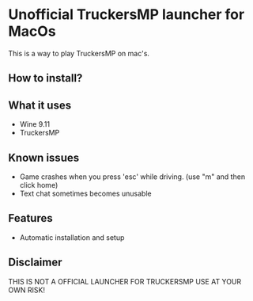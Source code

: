 # Unofficial TruckersMP launcher for MacOs
This is a way to play TruckersMP on mac's. 

## How to install?


## What it uses
- Wine 9.11
- TruckersMP

## Known issues
- Game crashes when you press 'esc' while driving. (use "m" and then click home)
- Text chat sometimes becomes unusable

## Features
- Automatic installation and setup

## Disclaimer
THIS IS NOT A OFFICIAL LAUNCHER FOR TRUCKERSMP
USE AT YOUR OWN RISK!
